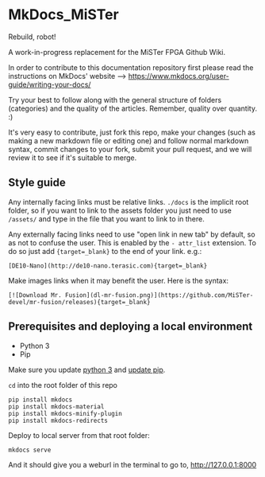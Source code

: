 # MkDocs_MiSTer

Rebuild, robot!

A work-in-progress replacement for the MiSTer FPGA Github Wiki.

In order to contribute to this documentation repository first please read the instructions on MkDocs' website --> https://www.mkdocs.org/user-guide/writing-your-docs/

Try your best to follow along with the general structure of folders (categories) and the quality of the articles. Remember, quality over quantity. :)

It's very easy to contribute, just fork this repo, make your changes (such as making a new markdown file or editing one) and follow normal markdown syntax, commit changes to your fork, submit your pull request, and we will review it to see if it's suitable to merge.

## Style guide

Any internally facing links must be relative links. `./docs` is the implicit root folder, so if you want to link to the assets folder you just need to use `/assets/` and type in the file that you want to link to in there.

Any externally facing links need to use "open link in new tab" by default, so as not to confuse the user. This is enabled by the `- attr_list` extension. To do so just add `{target=_blank}` to the end of your link. e.g.:

`[DE10-Nano](http://de10-nano.terasic.com){target=_blank}`

Make images links when it may benefit the user. Here is the syntax:

`[![Download Mr. Fusion](dl-mr-fusion.png)](https://github.com/MiSTer-devel/mr-fusion/releases){target=_blank}`

## Prerequisites and deploying a local environment

* Python 3
* Pip

Make sure you update [python 3](https://www.python.org/downloads/) and [update pip](https://pip.pypa.io/en/stable/installation/).

`cd` into the root folder of this repo

```
pip install mkdocs
pip install mkdocs-material
pip install mkdocs-minify-plugin
pip install mkdocs-redirects
```

Deploy to local server from that root folder:

```
mkdocs serve
```

And it should give you a weburl in the terminal to go to, http://127.0.0.1:8000
